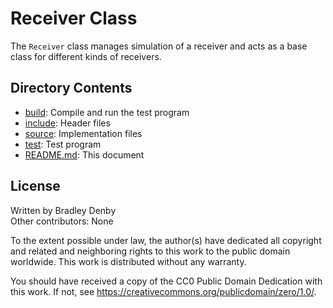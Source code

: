 # Receiver Class

The `Receiver` class manages simulation of a receiver and acts as a base class
for different kinds of receivers.

## Directory Contents

* [build](build/README.md): Compile and run the test program
* [include](include/Receiver.hpp): Header files
* [source](source/Receiver.cpp): Implementation files
* [test](test/test-receiver.cpp): Test program
* [README.md](README.md): This document

## License

Written by Bradley Denby  
Other contributors: None

To the extent possible under law, the author(s) have dedicated all copyright and
related and neighboring rights to this work to the public domain worldwide. This
work is distributed without any warranty.

You should have received a copy of the CC0 Public Domain Dedication with this
work. If not, see <https://creativecommons.org/publicdomain/zero/1.0/>.
